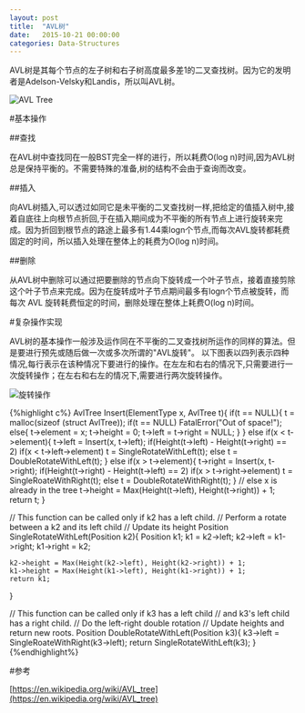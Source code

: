 ```yaml
---
layout: post
title:  "AVL树"
date:   2015-10-21 00:00:00
categories: Data-Structures
---
```


AVL树是其每个节点的左子树和右子树高度最多差1的二叉查找树。因为它的发明者是Adelson-Velsky和Landis，所以叫AVL树。

![AVL Tree](https://upload.wikimedia.org/wikipedia/commons/thumb/f/f5/AVL_Tree_Rebalancing.svg/350px-AVL_Tree_Rebalancing.svg.png)

<!--more-->

#基本操作

##查找

在AVL树中查找同在一般BST完全一样的进行，所以耗费O(log n)时间,因为AVL树总是保持平衡的。不需要特殊的准备,树的结构不会由于查询而改变。

##插入

向AVL树插入,可以透过如同它是未平衡的二叉查找树一样,把给定的值插入树中,接着自底往上向根节点折回,于在插入期间成为不平衡的所有节点上进行旋转来完成。因为折回到根节点的路途上最多有1.44乘logn个节点,而每次AVL旋转都耗费固定的时间，所以插入处理在整体上的耗费为O(log n)时间。

##删除

从AVL树中删除可以通过把要删除的节点向下旋转成一个叶子节点，接着直接剪除这个叶子节点来完成。因为在旋转成叶子节点期间最多有logn个节点被旋转，而每次 AVL 旋转耗费恒定的时间，删除处理在整体上耗费O(log n)时间。


#复杂操作实现

AVL树的基本操作一般涉及运作同在不平衡的二叉查找树所运作的同样的算法。但是要进行预先或随后做一次或多次所谓的"AVL旋转"。
以下图表以四列表示四种情况,每行表示在该种情况下要进行的操作。在左左和右右的情况下,只需要进行一次旋转操作；在左右和右左的情况下,需要进行两次旋转操作。

![旋转操作](https://upload.wikimedia.org/wikipedia/commons/c/c7/Tree_Rebalancing.png)

{%highlight c%}
AvlTree Insert(ElementType x, AvlTree t){
	if(t == NULL){
		t = malloc(sizeof (struct AvlTree));
		if(t == NULL)
			FatalError("Out of space!");
		else{
			t->element = x;
			t->height = 0;
			t->left = t->right = NULL;
		}
	}
	else if(x < t->element){
		t->left = Insert(x, t->left);
		if(Height(t->left) - Height(t->right) == 2)
			if(x < t->left->element)
				t = SingleRotateWithLeft(t);
			else
				t = DoubleRotateWithLeft(t);
	}
	else if(x > t->element){
		t->right = Insert(x, t->right);
		if(Height(t->right) - Height(t->left) == 2)
			if(x > t->right->element)
				t = SingleRoateWithRight(t);
			else
				t = DoubleRotateWithRight(t);
	}
	// else x is already in the tree
	t->height = Max(Height(t->left), Height(t->right)) + 1;
	return t;
}

// This function can be called only if k2 has a left child.
// Perform a rotate between a k2 and its left child
// Update its height
Position SingleRotateWithLeft(Position k2){
	Position k1;
	k1 = k2->left;
	k2->left = k1->right;
	k1->right = k2;

	k2->height = Max(Height(k2->left), Height(k2->right)) + 1;
	k1->height = Max(Height(k1->left), Height(k1->right)) + 1;
	return k1;
}

// This function can be called only if k3 has a left child
// and k3's left child has a right child.
// Do the left-right double rotation
// Update heights and return new roots.
Position DoubleRotateWithLeft(Position k3){
	k3->left = SingleRoateWithRight(k3->left);
	return SingleRotateWithLeft(k3);
}
{%endhighlight%}

#参考

[https://en.wikipedia.org/wiki/AVL_tree](https://en.wikipedia.org/wiki/AVL_tree)
